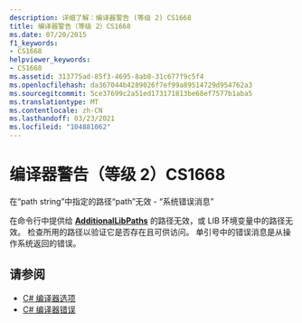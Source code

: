 ```yaml
---
description: 详细了解：编译器警告 (等级 2) CS1668
title: 编译器警告（等级 2）CS1668
ms.date: 07/20/2015
f1_keywords:
- CS1668
helpviewer_keywords:
- CS1668
ms.assetid: 313775ad-85f3-4695-8ab8-31c677f9c5f4
ms.openlocfilehash: da367044b4289026f7ef99a89514729d954762a3
ms.sourcegitcommit: 5ce37699c2a51ed173171813be68ef7577b1aba5
ms.translationtype: MT
ms.contentlocale: zh-CN
ms.lasthandoff: 03/23/2021
ms.locfileid: "104881062"
---
```

# <a name="compiler-warning-level-2-cs1668"></a>编译器警告（等级 2）CS1668

在“path string”中指定的路径“path”无效 - “系统错误消息”  
  
 在命令行中提供给 [**AdditionalLibPaths**](../language-reference/compiler-options/advanced.md#additionallibpaths) 的路径无效，或 LIB 环境变量中的路径无效。 检查所用的路径以验证它是否存在且可供访问。 单引号中的错误消息是从操作系统返回的错误。  
  
## <a name="see-also"></a>请参阅

- [C# 编译器选项](../language-reference/compiler-options/index.md)
- [C# 编译器错误](../language-reference/compiler-messages/index.md)
